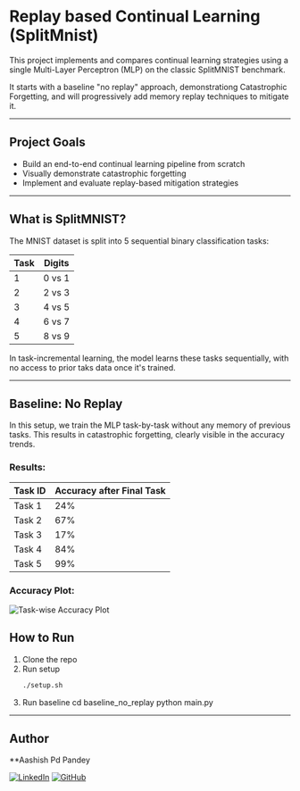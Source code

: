# Replay based Continual Learning (SplitMnist)

This project implements and compares continual learning strategies using a single Multi-Layer Perceptron (MLP) on the classic SplitMNIST benchmark.

It starts with a baseline "no replay" approach, demonstrationg Catastrophic Forgetting, and will progressively add memory replay techniques to mitigate it.


-----

## Project Goals
- Build an end-to-end continual learning pipeline from scratch
- Visually demonstrate catastrophic forgetting
- Implement and evaluate replay-based mitigation strategies


------

## What is SplitMNIST?
The MNIST dataset is split into 5 sequential binary classification tasks:

| Task | Digits |
|------|--------|
| 1    | 0 vs 1 |
| 2    | 2 vs 3 |
| 3    | 4 vs 5 |
| 4    | 6 vs 7 |
| 5    | 8 vs 9 |

In task-incremental learning, the model learns these tasks sequentially, with no access to prior taks data once it's trained.

-----

## Baseline: No Replay

In this setup, we train the MLP task-by-task without any memory of previous tasks. This results in catastrophic forgetting, clearly visible in the accuracy trends.

### Results:

| Task ID | Accuracy after Final Task |
|---------|---------------------------|
| Task 1  | 24%                       |
| Task 2  | 67%                       |
| Task 3  | 17%                       |
| Task 4  | 84%                       |
| Task 5  | 99%                       |


### Accuracy Plot:

![Task-wise Accuracy Plot](results/accuracy_plot.png)


## How to Run

1. Clone the repo
2. Run setup
    ```bash
    ./setup.sh

3. Run baseline
    cd baseline_no_replay
    python main.py

-----

## Author

**Aashish Pd Pandey

[![LinkedIn](https://img.shields.io/badge/LinkedIn-blue?style=flat&logo=linkedin&logoColor=white)](https://www.linkedin.com/in/aashish-prashad-pandey-02388a1a7/)
[![GitHub](https://img.shields.io/badge/GitHub-100000?style=flat&logo=github&logoColor=white)](https://github.com/aashish-pandey)

